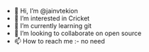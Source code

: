 - 👋 Hi, I’m @jainvtekion
- 👀 I’m interested in Cricket
- 🌱 I’m currently learning git
- 💞️ I’m looking to collaborate on open source
- 📫 How to reach me :- no need

<!---
jainvtekion/jainvtekion is a ✨ special ✨ repository because its `README.md` (this file) appears on your GitHub profile.
You can click the Preview link to take a look at your changes.
--->
